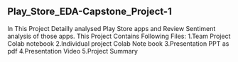 ## Play_Store_EDA-Capstone_Project-1
In This Project Detailly analysed Play Store apps and Review Sentiment analysis of those apps.
This Project Contains Following Files:
                      1.Team Project Colab notebook
                      2.Individual project Colab Note book
                      3.Presentation PPT as pdf
                      4.Presentation Video
                      5.Project Summary
